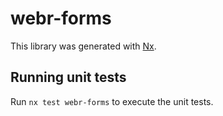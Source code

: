 # webr-forms

This library was generated with [Nx](https://nx.dev).

## Running unit tests

Run `nx test webr-forms` to execute the unit tests.
